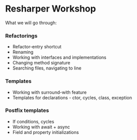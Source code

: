 # Resharper Workshop

What we will go through:

### Refactorings
* Refactor-entry shortcut
* Renaming
* Working with interfaces and implementations
* Changing method signature
* Searching files, navigating to line

### Templates
* Working with surround-with feature
* Templates for declarations - ctor, cycles, class, exception

### Postfix templates
* If conditions, cycles
* Working with await + async
* Field and property initializations

